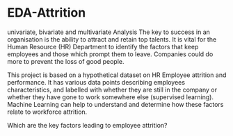 # EDA-Attrition
univariate, bivariate and multivariate Analysis
The key to success in an organisation is the ability to attract and retain top talents. It is vital for the Human Resource (HR) Department to identify the factors that keep employees and those which prompt them to leave. Companies could do more to prevent the loss of good people.

This project is based on a hypothetical dataset on HR Employee attrition and performance. It has various data points describing employees characteristics, and labelled with whether they are still in the company or whether they have gone to work somewhere else (supervised learning). Machine Learning can help to understand and determine how these factors relate to workforce attrition.

Which are the key factors leading to employee attrition?
